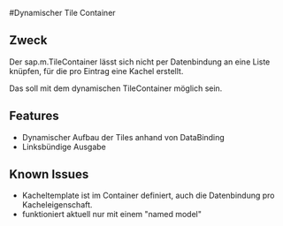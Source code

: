#Dynamischer Tile Container

## Zweck
Der sap.m.TileContainer lässt sich nicht per Datenbindung an eine Liste knüpfen, für die pro Eintrag eine Kachel erstellt.

Das soll mit dem dynamischen TileContainer möglich sein.

## Features
- Dynamischer Aufbau der Tiles anhand von DataBinding
- Linksbündige Ausgabe

## Known Issues
- Kacheltemplate ist im Container definiert, auch die Datenbindung pro Kacheleigenschaft.
- funktioniert aktuell nur mit einem "named model"
